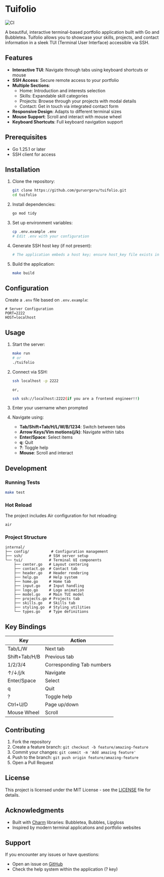# Tuifolio

![CI](https://github.com/guruorgoru/tuifolio/workflows/CI/badge.svg)

A beautiful, interactive terminal-based portfolio application built with Go and Bubbletea. Tuifolio allows you to showcase your skills, projects, and contact information in a sleek TUI (Terminal User Interface) accessible via SSH.

## Features

- **Interactive TUI**: Navigate through tabs using keyboard shortcuts or mouse
- **SSH Access**: Secure remote access to your portfolio
- **Multiple Sections**:
  - Home: Introduction and interests selection
  - Skills: Expandable skill categories
  - Projects: Browse through your projects with modal details
  - Contact: Get in touch via integrated contact form
- **Responsive Design**: Adapts to different terminal sizes
- **Mouse Support**: Scroll and interact with mouse wheel
- **Keyboard Shortcuts**: Full keyboard navigation support

## Prerequisites

- Go 1.25.1 or later
- SSH client for access

## Installation

1. Clone the repository:
   ```bash
   git clone https://github.com/guruorgoru/tuifolio.git
   cd tuifolio
   ```

2. Install dependencies:
   ```bash
   go mod tidy
   ```

3. Set up environment variables:
   ```bash
   cp .env.example .env
   # Edit .env with your configuration
   ```

4. Generate SSH host key (if not present):
   ```bash
   # The application embeds a host key; ensure host_key file exists in internal/config/
   ```

5. Build the application:
   ```bash
   make build
   ```

## Configuration

Create a `.env` file based on `.env.example`:

```env
# Server Configuration
PORT=2222
HOST=localhost
```

## Usage

1. Start the server:
   ```bash
   make run
   # or
   ./tuifolio
   ```

2. Connect via SSH:
   ```bash
   ssh localhost -p 2222

   or,

   ssh ssh://localhost:2222(if you are a frontend engineer!!)
   ```

3. Enter your username when prompted

4. Navigate using:
   - **Tab/Shift+Tab/H/L/W/B/1234**: Switch between tabs
   - **Arrow Keys/Vim motions(j/k)**: Navigate within tabs
   - **Enter/Space**: Select items
   - **q**: Quit
   - **?**: Toggle help
   - **Mouse**: Scroll and interact

## Development

### Running Tests

```bash
make test
```

### Hot Reload

The project includes Air configuration for hot reloading:

```bash
air
```

### Project Structure

```
internal/
├── config/          # Configuration management
├── ssh/            # SSH server setup
└── tui/            # Terminal UI components
    ├── center.go   # Layout centering
    ├── contact.go  # Contact tab
    ├── header.go   # Header rendering
    ├── help.go     # Help system
    ├── home.go     # Home tab
    ├── input.go    # Input handling
    ├── logo.go     # Logo animation
    ├── model.go    # Main TUI model
    ├── projects.go # Projects tab
    ├── skills.go   # Skills tab
    ├── styling.go  # Styling utilities
    └── types.go    # Type definitions
```

## Key Bindings

| Key | Action |
|-----|--------|
| Tab/L/W | Next tab |
| Shift+Tab/H/B | Previous tab |
| 1/2/3/4 | Corresponding Tab numbers |
| ↑/↓/j/k | Navigate |
| Enter/Space | Select |
| q | Quit |
| ? | Toggle help |
| Ctrl+U/D | Page up/down |
| Mouse Wheel | Scroll |

## Contributing

1. Fork the repository
2. Create a feature branch: `git checkout -b feature/amazing-feature`
3. Commit your changes: `git commit -m 'Add amazing feature'`
4. Push to the branch: `git push origin feature/amazing-feature`
5. Open a Pull Request

## License

This project is licensed under the MIT License - see the [LICENSE](LICENSE) file for details.

## Acknowledgments

- Built with [Charm](https://charm.sh/) libraries: Bubbletea, Bubbles, Lipgloss
- Inspired by modern terminal applications and portfolio websites

## Support

If you encounter any issues or have questions:

- Open an issue on [GitHub](https://github.com/guruorgoru/tuifolio/issues)
- Check the help system within the application (? key)
